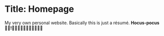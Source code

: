 # Title: Homepage
My very own personal website. Basically this is just a résumé.
**Hocus-pocus🧙🧙!🧙**🧙🧙🧙🧙🧙🧙🧙🧙🧙🧙